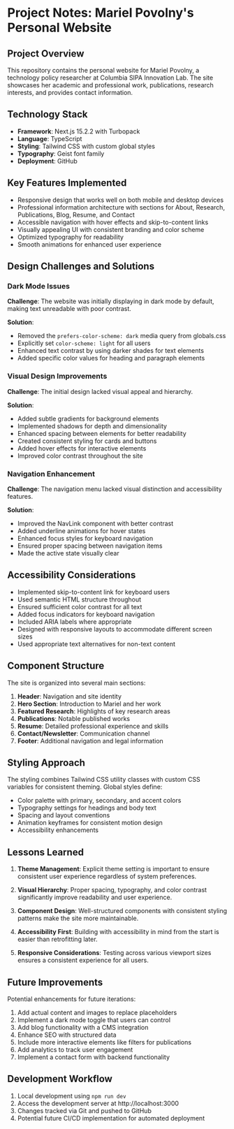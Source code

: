 # Project Notes: Mariel Povolny's Personal Website

## Project Overview

This repository contains the personal website for Mariel Povolny, a technology policy researcher at Columbia SIPA Innovation Lab. The site showcases her academic and professional work, publications, research interests, and provides contact information.

## Technology Stack

- **Framework**: Next.js 15.2.2 with Turbopack
- **Language**: TypeScript
- **Styling**: Tailwind CSS with custom global styles
- **Typography**: Geist font family
- **Deployment**: GitHub

## Key Features Implemented

- Responsive design that works well on both mobile and desktop devices
- Professional information architecture with sections for About, Research, Publications, Blog, Resume, and Contact
- Accessible navigation with hover effects and skip-to-content links
- Visually appealing UI with consistent branding and color scheme
- Optimized typography for readability
- Smooth animations for enhanced user experience

## Design Challenges and Solutions

### Dark Mode Issues

**Challenge**: The website was initially displaying in dark mode by default, making text unreadable with poor contrast.

**Solution**: 
- Removed the `prefers-color-scheme: dark` media query from globals.css
- Explicitly set `color-scheme: light` for all users
- Enhanced text contrast by using darker shades for text elements
- Added specific color values for heading and paragraph elements

### Visual Design Improvements

**Challenge**: The initial design lacked visual appeal and hierarchy.

**Solution**:
- Added subtle gradients for background elements
- Implemented shadows for depth and dimensionality
- Enhanced spacing between elements for better readability
- Created consistent styling for cards and buttons
- Added hover effects for interactive elements
- Improved color contrast throughout the site

### Navigation Enhancement

**Challenge**: The navigation menu lacked visual distinction and accessibility features.

**Solution**:
- Improved the NavLink component with better contrast
- Added underline animations for hover states
- Enhanced focus styles for keyboard navigation
- Ensured proper spacing between navigation items
- Made the active state visually clear

## Accessibility Considerations

- Implemented skip-to-content link for keyboard users
- Used semantic HTML structure throughout
- Ensured sufficient color contrast for all text
- Added focus indicators for keyboard navigation
- Included ARIA labels where appropriate
- Designed with responsive layouts to accommodate different screen sizes
- Used appropriate text alternatives for non-text content

## Component Structure

The site is organized into several main sections:

1. **Header**: Navigation and site identity
2. **Hero Section**: Introduction to Mariel and her work
3. **Featured Research**: Highlights of key research areas
4. **Publications**: Notable published works
5. **Resume**: Detailed professional experience and skills
6. **Contact/Newsletter**: Communication channel
7. **Footer**: Additional navigation and legal information

## Styling Approach

The styling combines Tailwind CSS utility classes with custom CSS variables for consistent theming. Global styles define:

- Color palette with primary, secondary, and accent colors
- Typography settings for headings and body text
- Spacing and layout conventions
- Animation keyframes for consistent motion design
- Accessibility enhancements

## Lessons Learned

1. **Theme Management**: Explicit theme setting is important to ensure consistent user experience regardless of system preferences.

2. **Visual Hierarchy**: Proper spacing, typography, and color contrast significantly improve readability and user experience.

3. **Component Design**: Well-structured components with consistent styling patterns make the site more maintainable.

4. **Accessibility First**: Building with accessibility in mind from the start is easier than retrofitting later.

5. **Responsive Considerations**: Testing across various viewport sizes ensures a consistent experience for all users.

## Future Improvements

Potential enhancements for future iterations:

1. Add actual content and images to replace placeholders
2. Implement a dark mode toggle that users can control
3. Add blog functionality with a CMS integration
4. Enhance SEO with structured data
5. Include more interactive elements like filters for publications
6. Add analytics to track user engagement
7. Implement a contact form with backend functionality

## Development Workflow

1. Local development using `npm run dev`
2. Access the development server at http://localhost:3000
3. Changes tracked via Git and pushed to GitHub
4. Potential future CI/CD implementation for automated deployment 